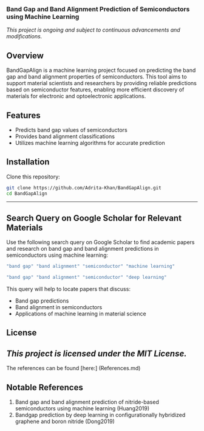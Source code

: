 
### Band Gap and Band Alignment Prediction of Semiconductors using Machine Learning

*This project is ongoing and subject to continuous advancements and modifications.*

## Overview
BandGapAlign is a machine learning project focused on predicting the band gap and band alignment properties of semiconductors. This tool aims to support material scientists and researchers by providing reliable predictions based on semiconductor features, enabling more efficient discovery of materials for electronic and optoelectronic applications.

## Features
- Predicts band gap values of semiconductors
- Provides band alignment classifications
- Utilizes machine learning algorithms for accurate prediction

## Installation

Clone this repository:
```bash
git clone https://github.com/Adrita-Khan/BandGapAlign.git
cd BandGapAlign
```
---

## Search Query on Google Scholar for Relevant Materials

Use the following search query on Google Scholar to find academic papers and research on band gap and band alignment predictions in semiconductors using machine learning:

```bash
"band gap" "band alignment" "semiconductor" "machine learning"
```

```bash
"band gap" "band alignment" "semiconductor" "deep learning"
```

This query will help to locate papers that discuss:

- Band gap predictions
- Band alignment in semiconductors
- Applications of machine learning in material science


## License
*This project is licensed under the MIT License.*
---
The references can be found [here:] (References.md)

## Notable References

1. Band gap and band alignment prediction of nitride-based semiconductors using machine learning (Huang2019)
2. Bandgap prediction by deep learning in configurationally hybridized graphene and boron nitride (Dong2019)

